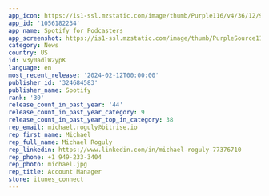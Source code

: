 ```yaml
---
app_icon: https://is1-ssl.mzstatic.com/image/thumb/Purple116/v4/36/12/93/3612939b-c1eb-d27b-f89a-26ceef932510/AppIcon-S4P-0-1x_U007epad-0-10-0-85-220-0.png/1024x1024bb.png
app_id: '1056182234'
app_name: Spotify for Podcasters
app_screenshot: https://is1-ssl.mzstatic.com/image/thumb/PurpleSource116/v4/6e/01/8d/6e018d7c-8e5f-e377-eadc-344a65242e09/527e8101-4334-4217-80a6-26927c8a7097_6-5in_iOS_Mobile_S1.jpg/1242x2688bb.png
category: News
country: US
id: v3y0adlW2ypK
language: en
most_recent_release: '2024-02-12T00:00:00'
publisher_id: '324684583'
publisher_name: Spotify
rank: '30'
release_count_in_past_year: '44'
release_count_in_past_year_category: 9
release_count_in_past_year_top_in_category: 38
rep_email: michael.roguly@bitrise.io
rep_first_name: Michael
rep_full_name: Michael Roguly
rep_linkedin: https://www.linkedin.com/in/michael-roguly-77376710
rep_phone: +1 949-233-3404
rep_photo: michael.jpg
rep_title: Account Manager
store: itunes_connect
---
```

